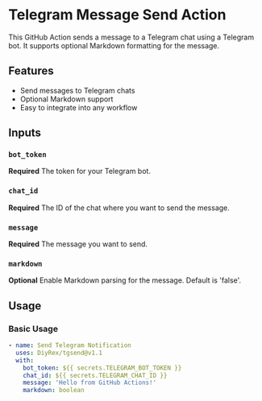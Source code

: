 # Telegram Message Send Action

This GitHub Action sends a message to a Telegram chat using a Telegram bot. It supports optional Markdown formatting for the message.

## Features

- Send messages to Telegram chats
- Optional Markdown support
- Easy to integrate into any workflow

## Inputs

### `bot_token`

**Required** The token for your Telegram bot.

### `chat_id`

**Required** The ID of the chat where you want to send the message.

### `message`

**Required** The message you want to send.

### `markdown`

**Optional** Enable Markdown parsing for the message. Default is 'false'.

## Usage

### Basic Usage

```yaml
- name: Send Telegram Notification
  uses: DiyRex/tgsend@v1.1
  with:
    bot_token: ${{ secrets.TELEGRAM_BOT_TOKEN }}
    chat_id: ${{ secrets.TELEGRAM_CHAT_ID }}
    message: 'Hello from GitHub Actions!'
    markdown: boolean